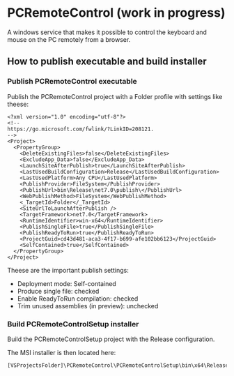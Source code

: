 # PCRemoteControl (work in progress)

A windows service that makes it possible to control the keyboard and mouse on the PC remotely from a browser.

## How to publish executable and build installer

### Publish PCRemoteControl executable

Publish the PCRemoteControl project with a Folder profile with settings like theese:

```
<?xml version="1.0" encoding="utf-8"?>
<!--
https://go.microsoft.com/fwlink/?LinkID=208121.
-->
<Project>
  <PropertyGroup>
    <DeleteExistingFiles>false</DeleteExistingFiles>
    <ExcludeApp_Data>false</ExcludeApp_Data>
    <LaunchSiteAfterPublish>true</LaunchSiteAfterPublish>
    <LastUsedBuildConfiguration>Release</LastUsedBuildConfiguration>
    <LastUsedPlatform>Any CPU</LastUsedPlatform>
    <PublishProvider>FileSystem</PublishProvider>
    <PublishUrl>bin\Release\net7.0\publish\</PublishUrl>
    <WebPublishMethod>FileSystem</WebPublishMethod>
    <_TargetId>Folder</_TargetId>
    <SiteUrlToLaunchAfterPublish />
    <TargetFramework>net7.0</TargetFramework>
    <RuntimeIdentifier>win-x64</RuntimeIdentifier>
    <PublishSingleFile>true</PublishSingleFile>
    <PublishReadyToRun>true</PublishReadyToRun>
    <ProjectGuid>cd43d481-aca3-4f17-b699-afe102bb6123</ProjectGuid>
    <SelfContained>true</SelfContained>
  </PropertyGroup>
</Project>
```

Theese are the important publish settings:
* Deployment mode: Self-contained
* Produce single file: checked
* Enable ReadyToRun compilation: checked
* Trim unused assemblies (in preview): unchecked

### Build PCRemoteControlSetup installer

Build the PCRemoteControlSetup project with the Release configuration.

The MSI installer is then located here:

```
[VSProjectsFolder]\PCRemoteControl\PCRemoteControlSetup\bin\x64\Release\
```
